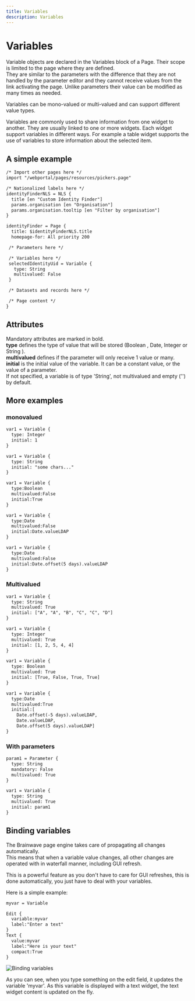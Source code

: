 ```yaml
---
title: Variables
description: Variables
---
```


# Variables

Variable objects are declared in the Variables block of a Page. Their scope is limited to the page where they are defined.  
They are similar to the parameters with the difference that they are not handled by the parameter editor and they cannot receive values from the link activating the page. Unlike parameters their value can be modified as many times as needed.  

Variables can be mono-valued or multi-valued and can support different value types.  

Variables are commonly used to share information from one widget to another. They are usually linked to one or more widgets. Each widget support variables in different ways. For example a table widget supports the use of variables to store information about the selected item.  

## A simple example

```page
/* Import other pages here */
import "/webportal/pages/resources/pickers.page"

/* Nationalized labels here */
identityFinderNLS = NLS {
  title [en "Custom Identity Finder"]
  params.organisation [en "Organisation"]
  params.organisation.tooltip [en "Filter by organisation"]
}

identityFinder = Page {
  title: $identityFinderNLS.title
  homepage-for: All priority 200

 /* Parameters here */

 /* Variables here */
 selectedIdentityUid = Variable {
   type: String
   multivalued: False
 }

 /* Datasets and records here */

 /* Page content */
}
```

## Attributes

Mandatory attributes are marked in bold.  
**type** defines the type of value that will be stored (Boolean , Date, Integer or String ).  
**multivalued** defines if the parameter will only receive 1 value or many.  
**initial** is the initial value of the variable. It can be a constant value, or the value of a parameter.  
If not specified, a variable is of type 'String', not multivalued and empty ('') by default.  

## More examples

### monovalued  

```page
var1 = Variable {
  type: Integer
  initial: 1
}

var1 = Variable {
  type: String
  initial: "some chars..."
}

var1 = Variable {
  type:Boolean
  multivalued:False
  initial:True
}

var1 = Variable {
  type:Date
  multivalued:False
  initial:Date.valueLDAP
}

var1 = Variable {
  type:Date
  multivalued:False
  initial:Date.offset(5 days).valueLDAP
}
```

### Multivalued  

```page
var1 = Variable {
  type: String
  multivalued: True
  initial: ["A", "A", "B", "C", "C", "D"]
}

var1 = Variable {
  type: Integer
  multivalued: True
  initial: [1, 2, 5, 4, 4]
}

var1 = Variable {
  type: Boolean
  multivalued: True
  initial: [True, False, True, True]
}

var1 = Variable {
  type:Date
  multivalued:True
  initial:[
    Date.offset(-5 days).valueLDAP,
    Date.valueLDAP,
    Date.offset(5 days).valueLDAP]
}
```

### With parameters  

```page
param1 = Parameter {
  type: String
  mandatory: False
  multivalued: True
}

var1 = Variable {
  type: String
  multivalued: True
  initial: param1
}
```

## Binding variables

The Brainwave page engine takes care of propagating all changes automatically.  
This means that when a variable value changes, all other changes are operated with in waterfall manner, including GUI refresh.  

This is a powerful feature as you don't have to care for GUI refreshes, this is done automatically, you just have to deal with your variables.  

Here is a simple example:  

```page
myvar = Variable

Edit {
  variable:myvar
  label:"Enter a text"
}
Text {
  value:myvar
  label:"Here is your text"
  compact:True
}
```

![Binding variables](./images/var01.png "Binding variables")  

As you can see, when you type something on the edit field, it updates the variable 'myvar'. As this variable is displayed with a text widget, the text widget content is updated on the fly.  
